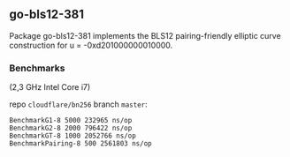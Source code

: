 ## go-bls12-381

Package go-bls12-381 implements the BLS12 pairing-friendly elliptic curve construction for u = -0xd201000000010000.

### Benchmarks

(2,3 GHz Intel Core i7)

repo `cloudflare/bn256` branch `master`:

```
BenchmarkG1-8 5000 232965 ns/op
BenchmarkG2-8 2000 796422 ns/op
BenchmarkGT-8 1000 2052766 ns/op
BenchmarkPairing-8 500 2561803 ns/op
```
